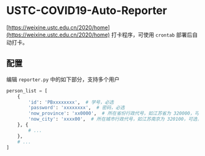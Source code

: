 # USTC-COVID19-Auto-Reporter

[https://weixine.ustc.edu.cn/2020/home](https://weixine.ustc.edu.cn/2020/home) 打卡程序，可使用 `crontab` 部署后自动打卡。

## 配置

编辑 `reporter.py` 中的如下部分，支持多个用户

```python
person_list = [
    {
        'id': 'PBxxxxxxxx',  # 学号，必选
        'password': 'xxxxxxxx',  # 密码，必选
        'now_province': 'xx0000',  # 所在省份行政代号，如江苏省为 320000，可选，如没有这条则默认为安徽
        'now_city': 'xxxx00',  # 所在城市行政代号，如江苏南京为 320100，可选，如没有这条则默认为合肥
    }, {
        # ...
    },
    # ...
]
```
